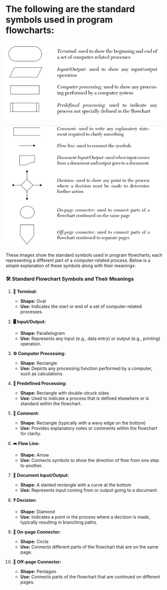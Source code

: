 # The following are the standard symbols used in program flowcharts:

<p align="center">
    <img src="./images/standard-symbols-01.PNG" alt="Standard Symbols">
</p>
<p align="center">
    <img src="./images/standard-symbols-02.PNG" alt="Standard Symbols">
</p>

These images show the standard symbols used in program flowcharts, each representing a different part of a computer-related process. Below is a simple explanation of these symbols along with their meanings:

### 🛠️ **Standard Flowchart Symbols and Their Meanings**

1. **🔘 Terminal:**
   - **Shape:** Oval
   - **Use:** Indicates the start or end of a set of computer-related processes.

2. **🖥️ Input/Output:**
   - **Shape:** Parallelogram
   - **Use:** Represents any input (e.g., data entry) or output (e.g., printing) operation.

3. **⚙️ Computer Processing:**
   - **Shape:** Rectangle
   - **Use:** Depicts any processing function performed by a computer, such as calculations.

4. **🔄 Predefined Processing:**
   - **Shape:** Rectangle with double-struck sides
   - **Use:** Used to indicate a process that is defined elsewhere or is standard within the flowchart.

5. **💬 Comment:**
   - **Shape:** Rectangle (typically with a wavy edge on the bottom)
   - **Use:** Provides explanatory notes or comments within the flowchart for clarity.

6. **➡️ Flow Line:**
   - **Shape:** Arrow
   - **Use:** Connects symbols to show the direction of flow from one step to another.

7. **📄 Document Input/Output:**
   - **Shape:** A slanted rectangle with a curve at the bottom
   - **Use:** Represents input coming from or output going to a document.

8. **❓ Decision:**
   - **Shape:** Diamond
   - **Use:** Indicates a point in the process where a decision is made, typically resulting in branching paths.

9. **🔗 On-page Connector:**
   - **Shape:** Circle
   - **Use:** Connects different parts of the flowchart that are on the same page.

10. **🔗 Off-page Connector:**
    - **Shape:** Pentagon
    - **Use:** Connects parts of the flowchart that are continued on different pages.
